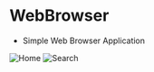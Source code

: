 # WebBrowser
- Simple Web Browser Application

![Home](https://user-images.githubusercontent.com/43600925/122172224-664f6580-ce35-11eb-9f41-91ee29fb9744.png "Home Screen")
![Search](https://user-images.githubusercontent.com/43600925/122172445-9860c780-ce35-11eb-8454-9dad6420a9ef.png "Search Results")





